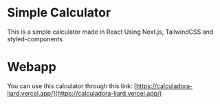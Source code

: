 # Simple Calculator
This is a simple calculator made in React Using Next.js, TailwindCSS and styled-components

# Webapp
You can use this calculator through this link:
  [https://calculadora-liard.vercel.app/](https://calculadora-liard.vercel.app/)
